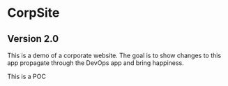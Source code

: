 # CorpSite

## Version 2.0

This is a demo of a corporate website.  The goal is to show changes to this app propagate through the DevOps app and bring happiness.

This is a POC
